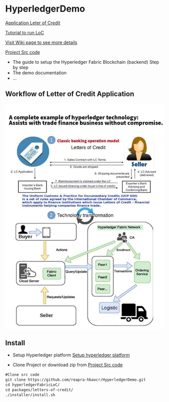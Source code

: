 # HyperledgerDemo
 [Application Leter of Credit](http://52.23.161.130:8080/)
 
 [Tutorial to run LoC](http://52.23.161.130:6001/tutorial)
 
 
 
 
 [Visit Wiki page to see more details](https://github.com/reapra-hbaocr/HyperledgerDemo/wiki)
 
 [Project Src code](https://drive.google.com/file/d/1_0dzbK1yBAxW8adxHk5jsdnV4ZccTYx3/view?usp=sharing)
 
 * The guide to setup the Hyperledger Fabric Blockchain (backend) Step by step
 * The demo documentation
 * ...
 
 ## Workflow of Letter of Credit Application
 
 ![](LoC.jpg)
 

## Install

*  Setup Hyperledger platform
[Setup hyperledger platform](https://github.com/reapra-hbaocr/HyperledgerDemo/wiki/1.-Setup-Hyperledger-Fabric-step-by-step)

* Clone Project or download zip from  [Project Src code](https://drive.google.com/file/d/1_0dzbK1yBAxW8adxHk5jsdnV4ZccTYx3/view?usp=sharing)
```Sh
#Clone src code
git clone https://github.com/reapra-hbaocr/HyperledgerDemo.git 
cd hyperledgerFabricLoC/
cd packages/letters-of-credit/
./installer/install.sh
```
 
